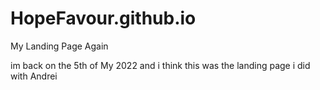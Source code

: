 # HopeFavour.github.io
My Landing Page Again

im back on the 5th of My 2022 and i think this was the landing page i did with Andrei
